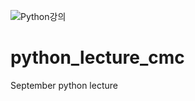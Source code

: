 ![Python강의](https://user-images.githubusercontent.com/74954538/131254659-cec51a32-2739-4eb3-87fe-6b6ed1ce4515.png)
# python_lecture_cmc
September python lecture
